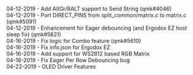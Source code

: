 04-12-2019 - Add AltGr/RALT support to Send String (qmk#4046)   
04-12-2019 - Port DIRECT_PINS from split_common/matrix.c to matrix.c (qmk#5091)   
04-12-2019 - Enhancement for Eager debouncing (and Ergodox EZ host sleep fix) (qmk#5621)   
04-16-2019 - Fix logic for Combo feature (qmk#5610)   
04-16-2019 - Fix info.json for Ergodox EZ   
04-16-2019 - Add support for WS2812 based RGB Matrix   
04-18-2019 - Fix Eager Per Row Debouncing bug  
04-22-2019 - OLED Driver Features
